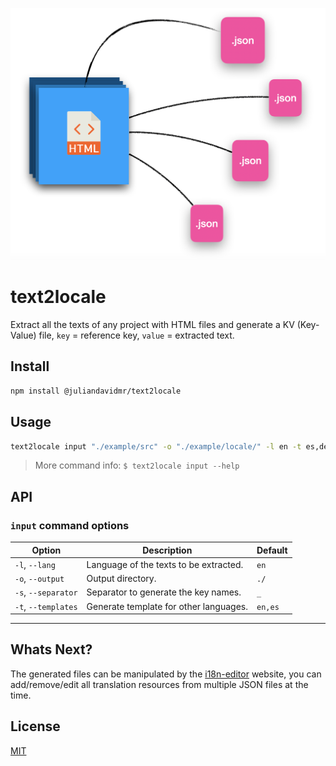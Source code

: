 ![](./portrait.png)

# **text2locale**

Extract all the texts of any project with HTML files and generate a KV (Key-Value) file,
`key` = reference key, `value` = extracted text.

## Install

```bash
npm install @juliandavidmr/text2locale
```

## Usage

```bash
text2locale input "./example/src" -o "./example/locale/" -l en -t es,de,zh
```

> More command info: `$ text2locale input --help`

## API

### `input` command options

| Option              | Description                            | Default |
|---------------------|----------------------------------------|---------|
| `-l`, `--lang`      | Language of the texts to be extracted. | `en`    |
| `-o`, `--output`    | Output directory.                      | `./`    |
| `-s`, `--separator` | Separator to generate the key names.   | `_`     |
| `-t`, `--templates` | Generate template for other languages. | `en,es` |

--------

## Whats Next?

The generated files can be manipulated by the [i18n-editor](https://juliandavidmr.github.io/i18n-editor/dist/#/layout) website, you can add/remove/edit all translation resources from multiple JSON files at the time.

## License

[MIT](./LICENSE)
